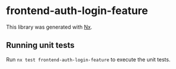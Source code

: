 # frontend-auth-login-feature

This library was generated with [Nx](https://nx.dev).

## Running unit tests

Run `nx test frontend-auth-login-feature` to execute the unit tests.
